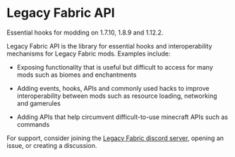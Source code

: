# Legacy Fabric API



Essential hooks for modding on 1.7.10, 1.8.9 and 1.12.2.



Legacy Fabric API is the library for essential hooks and interoperability mechanisms for Legacy Fabric mods. Examples include:



- Exposing functionality that is useful but difficult to access for many mods such as biomes and enchantments

- Adding events, hooks, APIs and commonly used hacks to improve interoperability between mods such as resource loading, networking and gamerules

- Adding APIs that help circumvent difficult-to-use minecraft APIs such as commands



For support, consider joining the [Legacy Fabric discord server](https://discord.gg/emgF7bp), opening an issue, or creating a discussion.



